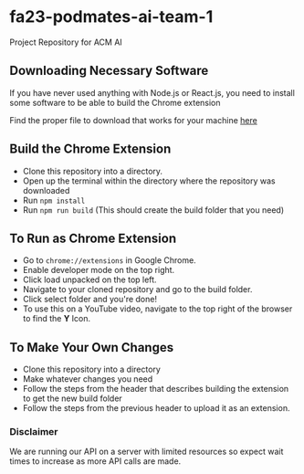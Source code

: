 # fa23-podmates-ai-team-1
Project Repository for ACM AI 

## Downloading Necessary Software
If you have never used anything with Node.js or React.js, you need to install some software to be able to build the Chrome extension

Find the proper file to download that works for your machine [here](https://nodejs.org/en/download)

## Build the Chrome Extension
* Clone this repository into a directory.
* Open up the terminal within the directory where the repository was downloaded
* Run `npm install`
* Run `npm run build` (This should create the build folder that you need)

## To Run as Chrome Extension
* Go to `chrome://extensions` in Google Chrome.
* Enable developer mode on the top right.
* Click load unpacked on the top left.
* Navigate to your cloned repository and go to the build folder.
* Click select folder and you're done!
* To use this on a YouTube video, navigate to the top right of the browser to find the **Y** Icon.

## To Make Your Own Changes
* Clone this repository into a directory
* Make whatever changes you need
* Follow the steps from the header that describes building the extension to get the new build folder
* Follow the steps from the previous header to upload it as an extension.

### Disclaimer
We are running our API on a server with limited resources so expect wait times to increase as more API calls are made.